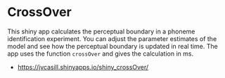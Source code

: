 CrossOver
===============

This shiny app calculates the perceptual boundary in a phoneme 
identification experiment. You can adjust the parameter estimates of the 
model and see how the perceptual boundary is updated in real time. The app 
uses the function `crossOver` and gives the calculation in ms.

- https://jvcasill.shinyapps.io/shiny_crossOver/
